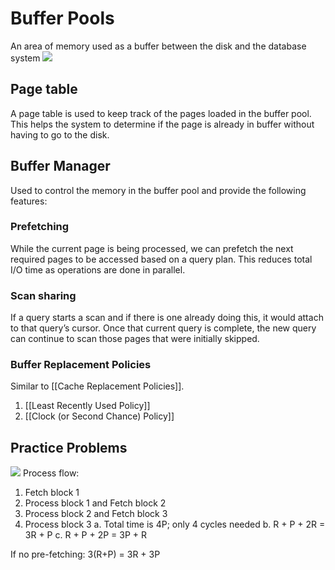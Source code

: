 # Buffer Pools
An area of memory used as a buffer between the disk and the database system
![](https://i.imgur.com/vISJSv2.png)
## Page table
A page table is used to keep track of the pages loaded in the buffer pool. This helps the system to determine if the page is already in buffer without having to go to the disk.
## Buffer Manager
Used to control the memory in the buffer pool and provide the following features:
### Prefetching
While the current page is being processed, we can prefetch the next required pages to be accessed based on a query plan. This reduces total I/O time as operations are done in parallel.
### Scan sharing
If a query starts a scan and if there is one already doing this, it would attach to that query’s cursor. Once that current query is complete, the new query can continue to scan those pages that were initially skipped.
### Buffer Replacement Policies
Similar to [[Cache Replacement Policies]].

1. [[Least Recently Used Policy]]
2. [[Clock (or Second Chance) Policy]]
## Practice Problems
![](https://i.imgur.com/H5D6bBe.png)
Process flow:
1. Fetch block 1
2. Process block 1 and Fetch block 2
3. Process block 2 and Fetch block 3
4. Process block 3
a. Total time is 4P; only 4 cycles needed
b. R + P + 2R = 3R + P
c. R + P + 2P = 3P + R

If no pre-fetching:
3(R+P) = 3R + 3P